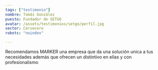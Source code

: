 ```yaml
---
tags: ["testimonio"]
nombre: Tomás González
puesto: Fundador de SETGO
avatar: /assets/testimonios/setgo/perfil.jpg
sector: Cervecero
robots: "noindex"

---
```


Recomendamos MARKER una empresa que da una solución unica a tus necesidades además que ofrecen un distintivo en ellas y con profesionalismo